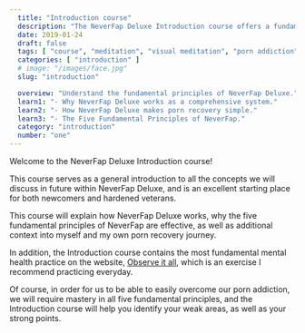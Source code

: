 ```yaml
---
  title: "Introduction course"
  description: "The NeverFap Deluxe Introduction course offers a fundamental overview of the articles and practices on the website."
  date: 2019-01-24
  draft: false
  tags: [ "course", "meditation", "visual meditation", "porn addiction", "addiction", "awareness", "awareness exercises", "perspective", "nofap", "neverfap", "neverfap deluxe" ]
  categories: [ "introduction" ]
  # image: "/images/face.jpg"
  slug: "introduction"

  overview: "Understand the fundamental principles of NeverFap Deluxe."
  learn1: "- Why NeverFap Deluxe works as a comprehensive system."
  learn2: "- How NeverFap Deluxe makes porn recovery simple."
  learn3: "- The Five Fundamental Principles of NeverFap."
  category: "introduction"
  number: "one"
---
```


<!-- Will Need One Edit -->

Welcome to the NeverFap Deluxe Introduction course!

This course serves as a general introduction to all the concepts we will discuss in future within NeverFap Deluxe, and is an excellent starting place for both newcomers and hardened veterans.

This course will explain how NeverFap Deluxe works, why the five fundamental principles of NeverFap are effective, as well as additional context into myself and my own porn recovery journey.

In addition, the Introduction course contains the most fundamental mental health practice on the website, <a class="link" href="/practices/observe-it-all">Observe it all</a>, which is an exercise I recommend practicing everyday.

Of course, in order for us to be able to easily overcome our porn addiction, we will require mastery in all five fundamental principles, and the Introduction course will help you identify your weak areas, as well as your strong points.